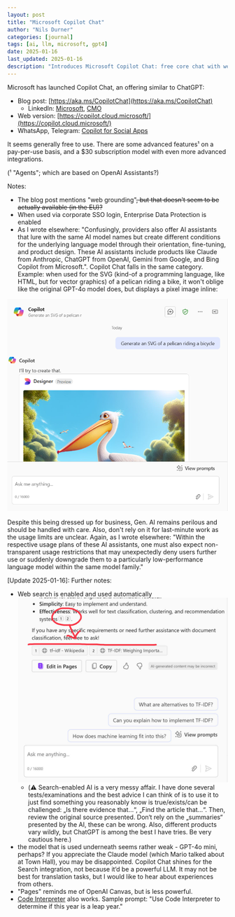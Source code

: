 ```yaml
---
layout: post
title: "Microsoft Copilot Chat"
author: "Nils Durner"
categories: [journal]
tags: [ai, llm, microsoft, gpt4]
date: 2025-01-16
last_updated: 2025-01-16
description: "Introduces Microsoft Copilot Chat: free core chat with web search, paid 'Agents' and subs, enterprise SSO data protection, GPT-4o-mini backend, Code Interpreter support, and usage limit caveats."
---
```


Microsoft has launched Copilot Chat, an offering similar to ChatGPT:
* Blog post: [https://aka.ms/CopilotChat](https://aka.ms/CopilotChat)
    * LinkedIn: [Microsoft](https://www.linkedin.com/posts/microsoft_copilot-for-all-introducing-microsoft-365-activity-7285333478001324033-JL_E?utm_source=share&utm_medium=member_desktop), [CMO](https://www.linkedin.com/posts/jaredspa_ai-copilot-activity-7285362157456707584-Pktc?utm_source=share&utm_medium=member_desktop)
* Web version: [https://copilot.cloud.microsoft/](https://copilot.cloud.microsoft/)
* WhatsApp, Telegram: [Copilot for Social Apps](https://support.microsoft.com/en-us/topic/copilot-for-social-apps-43eb625d-eb25-4c72-a458-19842bf42212#:~:text=You%20can%20communicate%20with%20Copilot%20on%20WhatsApp%20in,Copilot%20by%20entering%20the%20phone%20number%20%2B1%20877-224-1042.)

It seems generally free to use. There are some advanced features¹ on a pay-per-use basis, and a $30 subscription model with even more advanced integrations.

(¹ "Agents"; which are based on OpenAI Assistants?)

Notes:

* The blog post mentions "web grounding"~~, but that doesn't seem to be actually available (in the EU)?~~
* When used via corporate SSO login, Enterprise Data Protection is enabled
* As I wrote elsewhere: "Confusingly, providers also offer AI assistants that lure with the same AI model names but create different conditions for the underlying language model through their orientation, fine-tuning, and product design. These AI assistants include products like Claude from Anthropic, ChatGPT from OpenAI, Gemini from Google, and Bing Copilot from Microsoft.". Copilot Chat falls in the same category. Example: when used for the SVG (kind-of a programming language, like HTML, but for vector graphics) of a pelican riding a bike, it won't oblige like the original GPT-4o model does, but displays a pixel image inline:

![Microsoft Copilot Chat screenshot: pelican on a bike](assets/img/microsoft-copilot-chat-pelican.png)

Despite this being dressed up for business, Gen. AI remains perilous and should be handled with care. Also, don't rely on it for last-minute work as the usage limits are unclear. Again, as I wrote elsewhere: "Within the respective usage plans of these AI assistants, one must also expect non-transparent usage restrictions that may unexpectedly deny users further use or suddenly downgrade them to a particularly low-performance language model within the same model family."

[Update 2025-01-16]: Further notes:
* Web search is enabled and used automatically \
    ![Copilot chat response with web references](assets/img/microsoft-copilot-chat-search.jpeg)
    * (⚠️ Search-enabled AI is a very messy affair. I have done several tests/examinations and the best advice I can think of is to use it to just find something you reasonably know is true/exists/can be challenged: „Is there evidence that…“, „Find the article that…“. Then, review the original source presented. Don‘t rely on the „summaries“ presented by the AI, these can be wrong. Also, different products vary wildly, but ChatGPT is among the best I have tries. Be very cautious here.) 
* the model that is used underneath seems rather weak - GPT-4o mini, perhaps? If you appreciate the Claude model (which Mario talked about at Town Hall), you may be disappointed. Copilot Chat shines for the Search integration, not because it‘d be a powerful LLM. It may not be best for translation tasks, but I would like to hear about experiences from others.
* "Pages" reminds me of OpenAI Canvas, but is less powerful.
* [Code Interpreter](computation-llms) also works. Sample prompt: "Use Code Interpreter to determine if this year is a leap year."